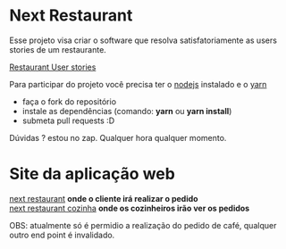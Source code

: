 # Next Restaurant

Esse projeto visa criar o software que resolva satisfatoriamente as users stories de um restaurante.

[Restaurant User stories](user_stories.md)

Para participar do projeto você precisa ter o [nodejs](https://nodejs.org/) instalado e o [yarn](https://yarnpkg.com/lang/en/docs/install/)

- faça o fork do repositório
- instale as dependências (comando: **yarn** ou **yarn install**)
- submeta pull requests :D

Dúvidas ? estou no zap. Qualquer hora qualquer momento.

# Site da aplicação web
[next restaurant](https://next-restaurant.vercel.app) **onde o cliente irá realizar o pedido**  
[next restaurant cozinha](https://next-restaurant.vercel.app/cozinha) **onde os cozinheiros irão ver os pedidos**  

OBS: atualmente só é permidio a realização do pedido de café, qualquer outro end point é invalidado.

